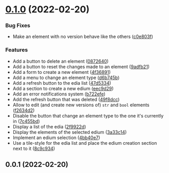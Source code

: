 # [0.1.0](https://github.com/fsabre/DenseEdia-Web/compare/0.0.1...0.1.0) (2022-02-20)


### Bug Fixes

* Make an element with no version behave like the others ([c0e803f](https://github.com/fsabre/DenseEdia-Web/commit/c0e803f37716372995cbd65b12dcaa6164b36cf0))


### Features

* Add a button to delete an element ([0872640](https://github.com/fsabre/DenseEdia-Web/commit/08726406d1d9206ec3b9933bae4c93c214177750))
* Add a button to reset the changes made to an element ([9adfb21](https://github.com/fsabre/DenseEdia-Web/commit/9adfb21efc1eb099438d58da08022821b23bec32))
* Add a form to create a new element ([4f36891](https://github.com/fsabre/DenseEdia-Web/commit/4f368918cf1e8e1e36926fb1aaf0906279d7eae1))
* Add a menu to change an element type ([d6b745b](https://github.com/fsabre/DenseEdia-Web/commit/d6b745bcc57acd39a0d68e8078e7edb176bab212))
* Add a refresh button to the edia list ([47d5334](https://github.com/fsabre/DenseEdia-Web/commit/47d5334488d336f701ef25c3e0689c80dfe1c48a))
* Add a section to create a new edium ([eec9d29](https://github.com/fsabre/DenseEdia-Web/commit/eec9d292586620cccbe40567db9b4507403bfe61))
* Add an error notifications system ([b722efe](https://github.com/fsabre/DenseEdia-Web/commit/b722efefdef7ab4c55b0ec2c2a5d9e44d0270410))
* Add the refresh button that was deleted ([49f8dcc](https://github.com/fsabre/DenseEdia-Web/commit/49f8dccc47df7359feff7b101aedde1ef9e9c8cd))
* Allow to edit (and create new versions of) `str` and `bool` elements ([f2634d2](https://github.com/fsabre/DenseEdia-Web/commit/f2634d23bbbd4e2494d9a2b06f59d97349d66c29))
* Disable the button that change an element type to the one it's currently in ([7c455bd](https://github.com/fsabre/DenseEdia-Web/commit/7c455bd37c9115530569d2b438e95ec2efa504de))
* Display a list of the edia ([2f9922d](https://github.com/fsabre/DenseEdia-Web/commit/2f9922d1272c01db695524d1f222b247b243f194))
* Display the elements of the selected edium ([3a33c14](https://github.com/fsabre/DenseEdia-Web/commit/3a33c14e9e1b36af3459649dd192d391d6235108))
* Implement an edium selection ([4bb40e7](https://github.com/fsabre/DenseEdia-Web/commit/4bb40e7f2e47fc38bd8a6827c9cf452066898923))
* Use a tile-style for the edia list and place the edium creation section next to it ([8c9c934](https://github.com/fsabre/DenseEdia-Web/commit/8c9c9342df08257a0b83d6792616d8044d5b279e))

## 0.0.1 (2022-02-20)

